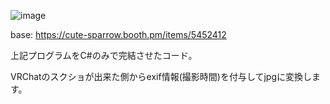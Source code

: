 ![image](https://github.com/nuko6925/VRChat-Exif/assets/25288674/dc9405d3-d75a-4ccb-ba89-5f95e1b1f41d)

base: https://cute-sparrow.booth.pm/items/5452412

上記プログラムをC#のみで完結させたコード。

VRChatのスクショが出来た側からexif情報(撮影時間)を付与してjpgに変換します。
